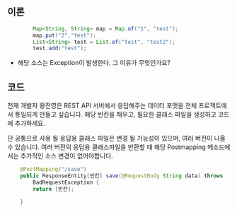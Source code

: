 ## 이론

```java
		Map<String, String> map = Map.of("1", "test");
		map.put("2","test");
		List<String> test = List.of("test", "test2");
		test.add("test");
```

- 해당 소스는 Exception이 발생한다. 그 이유가 무엇인가요?

## 코드

천재 개발자 황진영은  REST API 서버에서 응답해주는 데이터 포맷을 전체 프로젝트에서 통일되게 만들고 
싶습니다. 해당 빈칸을 채우고, 필요한 클래스 파일을 생성하고 코드에 추가하세요.

단 공통으로 사용 될 응답용 클래스 파일은 변경 될 가능성이 있으며, 여러 버전이 나올 수 있습니다.
여러 버전의 응답용 클래스파일을 반환할 때 해당 Postmapping 메소드에서는 추가적인 소스 변경이 없어야합니다.

```java
	@PostMapping("/save")
	public ResponseEntity[빈칸] save(@RequestBody String data) throws
		BadRequestException {
		return [빈칸];

	}
```
